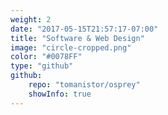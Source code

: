 ```yaml
---
weight: 2
date: "2017-05-15T21:57:17-07:00"
title: "Software & Web Design"
image: "circle-cropped.png"
color: "#0078FF"
type: "github"
github:
    repo: "tomanistor/osprey"
    showInfo: true
---
```

